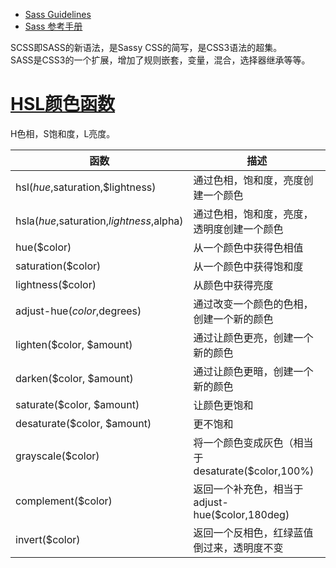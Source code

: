 * [Sass Guidelines](https://sass-guidelin.es/#the-7-1-pattern)
* [Sass 参考手册](http://sass.bootcss.com/docs/sass-reference/)


SCSS即SASS的新语法，是Sassy CSS的简写，是CSS3语法的超集。  
SASS是CSS3的一个扩展，增加了规则嵌套，变量，混合，选择器继承等等。  

# [HSL颜色函数](https://www.w3cplus.com/preprocessor/sass-color-function.html)
H色相，S饱和度，L亮度。  

| 函数 | 描述 |
| --- | --- |
| hsl($hue,$saturation,$lightness) | 通过色相，饱和度，亮度创建一个颜色 |
| hsla($hue,$saturation,$lightness,$alpha) | 通过色相，饱和度，亮度，透明度创建一个颜色 |
| hue($color) | 从一个颜色中获得色相值 |
| saturation($color) | 从一个颜色中获得饱和度 |
| lightness($color) | 从颜色中获得亮度 |
| adjust-hue($color,$degrees) | 通过改变一个颜色的色相，创建一个新的颜色 |
| lighten($color, $amount) | 通过让颜色更亮，创建一个新的颜色 |
| darken($color, $amount) | 通过让颜色更暗，创建一个新的颜色 |
| saturate($color, $amount) | 让颜色更饱和 |
| desaturate($color, $amount) | 更不饱和 |
| grayscale($color) | 将一个颜色变成灰色（相当于desaturate($color,100%) |
| complement($color) | 返回一个补充色，相当于adjust-hue($color,180deg) |
| invert($color) | 返回一个反相色，红绿蓝值倒过来，透明度不变 |
